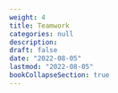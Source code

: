 ```yaml
---
weight: 4
title: Teamwork
categories: null
description: 
draft: false
date: "2022-08-05"
lastmod: "2022-08-05"
bookCollapseSection: true
---
```


